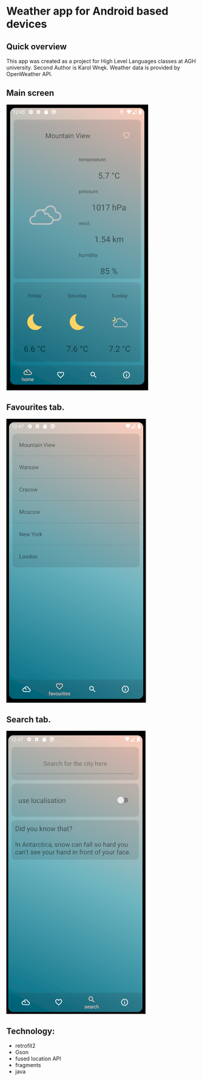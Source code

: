 
# Weather app for Android based devices
## Quick overview
This app was created as a project for High Level Languages classes at AGH university. Second Author is Karol Wnęk. Weather data is provided by OpenWeather API.


## Main screen
<img src="assets/main_screen.png"> 

## Favourites tab.
<img src="assets/favourite.png"> 

## Search tab.
<img src="assets/search.png"> 


## Technology:
* retrofit2
* Gson
* fused location API
* fragments
* java
